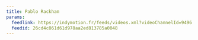 ```yaml
---
title: Pablo Rackham
params:
  feedlink: https://indymotion.fr/feeds/videos.xml?videoChannelId=9496
  feedid: 26cd4c861d61d978aa2ed813785a0048
---
```

